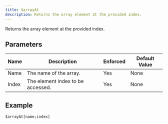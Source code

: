 ```yaml
---
title: $arrayAt
description: Returns the array element at the provided index.
---
```


Returns the array element at the provided index.
## Parameters
| Name  |            Description            | Enforced | Default Value |
|-------|-----------------------------------|----------|---------------|
| Name  | The name of the array.            | Yes      | None          |
| Index | The element index to be accessed. | Yes      | None          |
## Example
```
$arrayAt[name;index]
```